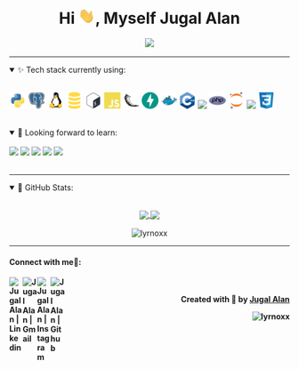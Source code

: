 <h1 align="center">Hi <img src="https://raw.githubusercontent.com/ABSphreak/ABSphreak/master/gifs/Hi.gif" width="30px">, Myself Jugal Alan</h1>
<p align="center">
  <a href="https://github.com/Ratheshan03/readme-typing-svg"><img src="https://readme-typing-svg.herokuapp.com?lines=Computer+Science+Undergraduate;Back-End+Developer;Software+Engineer;Full+Stack+Developer&center=true&width=500&height=50"></a>
</p>

---

<details open="">
<summary>
  ✨ Tech stack currently using:
</summary>
   <br>
  
<code><a href="https://www.python.org/" target="_blank"><img height="30" src="https://raw.githubusercontent.com/devicons/devicon/master/icons/python/python-original.svg"></a></code>
<code><a href="https://www.postgresql.org/" target="_blank"><img height="30" src="https://raw.githubusercontent.com/devicons/devicon/master/icons/postgresql/postgresql-original.svg"></a></code>
<code><a href="https://www.linux.org" target="_blank"><img height="30" src="https://raw.githubusercontent.com/devicons/devicon/master/icons/linux/linux-original.svg"></a></code>
<code><a href="https://www.sql.org" target="_blank"><img height="30" src="https://raw.githubusercontent.com/devicons/devicon/master/icons/sql/sql-original.svg"></a></code>
<code><a href="https://www.gnu.org/software/bash/" target="_blank"><img height="30" src="https://raw.githubusercontent.com/devicons/devicon/master/icons/bash/bash-original.svg"></a></code>
<code><a href="https://www.javascript.com/" target="_blank"><img height="30" src="https://raw.githubusercontent.com/devicons/devicon/master/icons/javascript/javascript-plain.svg"></a></code>
<code><a href="https://www.flask.palletsprojects.com/" target="_blank"><img height="30" src="https://raw.githubusercontent.com/devicons/devicon/master/icons/flask/flask-original.svg"></a></code>
<code><a href="https://www.fastapi.tiangolo.com/" target="_blank"><img height="30" src="https://raw.githubusercontent.com/devicons/devicon/master/icons/fastapi/fastapi-original.svg"></a></code>
<code><a href="https://www.docker.com/" target="_blank"><img height="30" src="https://raw.githubusercontent.com/devicons/devicon/master/icons/docker/docker-original.svg"></a></code>
<code><a href="https://www.cplusplus.com" target="_blank"><img height="30" src="https://raw.githubusercontent.com/devicons/devicon/master/icons/cplusplus/cplusplus-original.svg"></a></code>
<code><a href="https://git-scm.com/" target="_blank"><img height="30" src="https://www.vectorlogo.zone/logos/git-scm/git-scm-icon.svg"></a></code>
<code><a href="https://www.php.net" target="_blank"><img height="30" src="https://raw.githubusercontent.com/devicons/devicon/master/icons/php/php-original.svg"></a></code>
<code><a href="https://www.jupyter.org" target="_blank"><img height="30" src="https://raw.githubusercontent.com/devicons/devicon/master/icons/jupyter/jupyter-original.svg"></a></code>
<code><a href="https://www.w3schools.com/html/" target="_blank"><img height="30" src="https://www.vectorlogo.zone/logos/w3_html5/w3_html5-icon.svg"></a></code>
<code><a href="https://www.w3schools.com/css/" target="_blank"><img height="30" src="https://raw.githubusercontent.com/devicons/devicon/master/icons/css3/css3-original.svg"></a></code>
</details>
<br>

<details open="">
<summary>
  🌱 Looking forward to learn:
</summary>
   <br>
<code><a href="https://cloud.google.com/" target="_blank"><img height="30" src="https://www.vectorlogo.zone/logos/google_cloud/google_cloud-icon.svg"></a></code>
<code><a href="https://analytics.google.com/" target="_blank"><img height="30" src="https://www.vectorlogo.zone/logos/google_analytics/google_analytics-icon.svg"></a></code>
<code><a href="https://www.tensorflow.org/" target="_blank"><img height="30" src="https://www.vectorlogo.zone/logos/tensorflow/tensorflow-icon.svg"></a></code>
<code><a href="https://reactnative.dev/" target="_blank"><img height="30" src="https://www.vectorlogo.zone/logos/reactjs/reactjs-icon.svg"></a></code>
<code><a href="https://aws.amazon.com/" target="_blank"><img height="30" src="https://www.vectorlogo.zone/logos/amazon_aws/amazon_aws-icon.svg"></a></code>
</details>
<br>

---

<details open="">
<summary>
 📔 GitHub Stats:
</summary>
<br>
<p align="center">
  <a href="https://github.com/lyrnoxx">
    <img align="center"  height="175px" src="https://github-readme-stats.vercel.app/api?username=lyrnoxx&show_icons=true&hide_border=true&title_color=94b4a4&amp&icon_color=FFFFFF&amp&text_color=FFFFFF&amp&bg_color=000000&count_private=true&include_all_commits=true"/>
  </a>
  <a href="https://github.com/omunite215">
    <img align="center" height="175px"  src="https://github-readme-stats.vercel.app/api/top-langs/?username=lyrnoxx&text_color=FFFFFF&bg_color=000000&title_color=94b4a4&langs_count=15&layout=compact&hide_border=true" />
  </a>
</p>
  <p align="center"><img align="center" src="https://github-readme-streak-stats.herokuapp.com/?user=lyrnoxx&text_color=FFFFFF&bg_color=000000&title_color=94b4a4&langs_count=15&layout=compact&hide_border=true" alt="lyrnoxx" /></p>
</details>

---

<h4> Connect with me🤝: <h4>
  </hr>
  <a href="https://www.linkedin.com/in/jugal-alan">
   <img align="left" alt=" Jugal Alan | Linkedin" width="24px" src="https://www.vectorlogo.zone/logos/linkedin/linkedin-icon.svg" />
  </a>
  <a href="mailto:alanjugal@gmail.com">
    <img align="left" alt="Jugal Alan | Gmail" width="26px" src="https://www.vectorlogo.zone/logos/gmail/gmail-icon.svg" />
  </a>
  <a href="https://www.instagram.com/jugal_alan/">
    <img align="left" alt="Jugal Alan | Instagram" width="24px" src="https://www.vectorlogo.zone/logos/instagram/instagram-icon.svg" />
  </a>
   <a href="https://github.com/lyrnoxx">
    <img align="left" alt="Jugal Alan | Github" width="26px" src="https://www.vectorlogo.zone/logos/github/github-tile.svg" />
  </a><!--
  <a href="https://portfoliobyom.netlify.app/">
    <img align="left" alt="Jugal Alan | Portfolio" width="26px" src="https://www.svgrepo.com/show/474386/internet.svg" />
  </a>-->
  <br>
  
<p align="right" > Created with 🧡 by <a href="https://github.com/lyrnoxx">Jugal Alan</a></p>
<p align="right" > <img src="https://komarev.com/ghpvc/?username=lyrnoxx&label=Profile%20views&color=0e75b6&style=flat" alt="lyrnoxx" /> </p>
